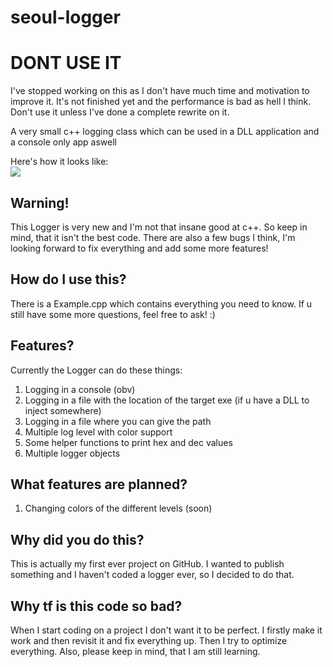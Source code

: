 # seoul-logger

<h1> DONT USE IT</h1>
<p>I've stopped working on this as I don't have much time and motivation to improve it. It's not finished yet and the performance is bad as hell I think. Don't use it unless I've done a complete rewrite on it.</p>



<p> A very small c++ logging class which can be used in a DLL application and a console only app aswell</p>
Here's how it looks like:
<br><img src="https://github.com/seoulxss/seoul-logger/assets/91141907/e265b53c-1f29-416c-9142-7c8c94c25662"></br>

<h2> Warning! </h2>
 This Logger is very new and I'm not that insane good at c++. So keep in mind, that it isn't the best code.
 There are also a few bugs I think, I'm looking forward to fix everything and add some more features!

<h2> How do I use this? </h2>
There is a Example.cpp which contains everything you need to know. If u still have some more questions, feel free to ask! :)

<h2> Features? </h2>
Currently the Logger can do these things:
<ol>
 <li> Logging in a console (obv) </li> 
 <li> Logging in a file with the location of the target exe (if u have a DLL to inject somewhere)  </li> 
 <li> Logging in a file where you can give the path  </li> 
 <li> Multiple log level with color support </li> 
 <li> Some helper functions to print hex and dec values  </li> 
 <li> Multiple logger objects </li>
</ol>

<h2> What features are planned? </h2>
<ol>
 <li> Changing colors of the different levels (soon) </li>
</ol>


<h2> Why did you do this? </h2>
This is actually my first ever project on GitHub. I wanted to publish something and I haven't coded a logger ever, so I decided to do that.


<h2> Why tf is this code so bad? </h2>
When I start coding on a project I don't want it to be perfect. I firstly make it work and then revisit it and fix everything up. Then I try to optimize everything.
Also, please keep in mind, that I am still learning.
